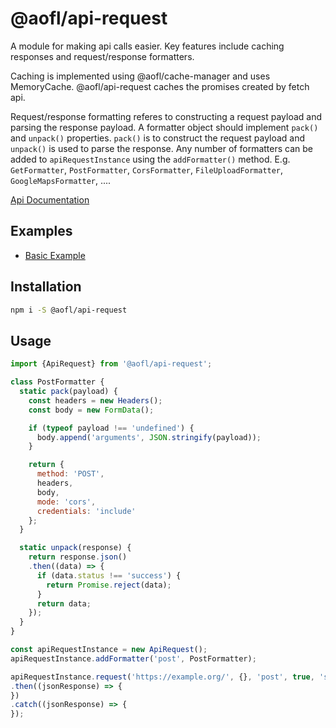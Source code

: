 # @aofl/api-request

A module for making api calls easier. Key features include caching responses and request/response formatters.

Caching is implemented using @aofl/cache-manager and uses MemoryCache. @aofl/api-request caches the promises created by fetch api.

Request/response formatting referes to constructing a request payload and parsing the response payload. A formatter object should implement `pack()` and `unpack()` properties. `pack()` is to construct the request payload and `unpack()` is used to parse the response. Any number of formatters can be added to `apiRequestInstance` using the `addFormatter()` method. E.g. `GetFormatter`, `PostFormatter`, `CorsFormatter`, `FileUploadFormatter`, `GoogleMapsFormatter`, ....

[Api Documentation](https://ageoflearning.github.io/aofl/v3.x/api-docs/module-@aofl_api-request.html)

## Examples
* [Basic Example](https://codesandbox.io/s/github/AgeOfLearning/aofl/tree/v3.0.0/aofl-js-packages/api-request/examples/simple)

## Installation
```bash
npm i -S @aofl/api-request
```

## Usage
```javascript
import {ApiRequest} from '@aofl/api-request';

class PostFormatter {
  static pack(payload) {
    const headers = new Headers();
    const body = new FormData();

    if (typeof payload !== 'undefined') {
      body.append('arguments', JSON.stringify(payload));
    }

    return {
      method: 'POST',
      headers,
      body,
      mode: 'cors',
      credentials: 'include'
    };
  }

  static unpack(response) {
    return response.json()
    .then((data) => {
      if (data.status !== 'success') {
        return Promise.reject(data);
      }
      return data;
    });
  }
}

const apiRequestInstance = new ApiRequest();
apiRequestInstance.addFormatter('post', PostFormatter);

apiRequestInstance.request('https://example.org/', {}, 'post', true, 'sample-namespace')
.then((jsonResponse) => {
})
.catch((jsonResponse) => {
});
```
